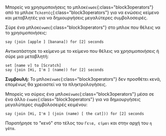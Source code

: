 Μπορείς να χρησιμοποιήσεις το μπλοκ`ένωσε`{:class="block3operators"} από το μπλοκ `Τελεστές`{:class="block3operators"} για να ενώσεις κείμενο και μεταβλητές για να δημιουργήσεις μεγαλύτερες συμβολοσειρές.

Σύρε ένα μπλοκ`ένωσε`{:class="block3operators"} στο μπλοκ που θέλεις να το χρησιμοποιήσεις:

```blocks3
say (join [apple ] [banana]) for [2] seconds
```

Αντικατάστησε το κείμενο με το κείμενο που θέλεις να χρησιμοποιήσεις ή σύρε μια μεταβλητή:

```blocks3
set [name v] to [Scratch]
say (join [Hi, I'm ] (name)) for [2] seconds
```

**Συμβουλή:** Το μπλοκ`ένωσε`{:class="block3operators"} δεν προσθέτει κενά, επομένως θα χρειαστεί να τα πληκτρολογήσεις.

Μπορείς να σύρεις ένα μπλοκ`ένωσε`{:class="block3operators"} μέσα σε ένα άλλο `ένωσε`{:class="block3operators"} για να δημιουργήσεις μεγαλύτερες συμβολοσειρές κειμένου:

```blocks3
say (join [Hi, I'm ] (join (name) [ the cat])) for [2] seconds
```

Παρατήρησε το "κενό" στο τέλος του `Γεια, είμαι` και στην αρχή του `η γάτα`.



